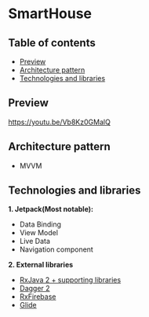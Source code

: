 # SmartHouse

Table of contents
----
- [Preview](#preview)
- [Architecture pattern](#architecture-pattern)
- [Technologies and libraries](#technologies-and-libraries)


Preview
-----
https://youtu.be/Vb8Kz0GMalQ

**Architecture pattern**
----
  - MVVM

Technologies and libraries
----
**1. Jetpack(Most notable):**
  - Data Binding
  - View Model
  - Live Data
  - Navigation component
  
**2. External libraries**
  - [RxJava 2 + supporting libraries](https://github.com/ReactiveX/RxJava)
  - [Dagger 2](https://github.com/google/dagger)
  - [RxFirebase](https://github.com/FrangSierra/RxFirebase)
  - [Glide](https://github.com/bumptech/glide)


